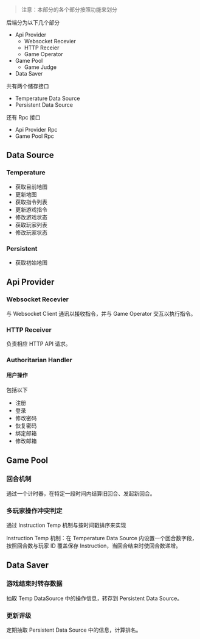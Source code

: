 > 注意：本部分的各个部分按照功能来划分

后端分为以下几个部分
- Api Provider
  - Websocket Recevier
  - HTTP Receier
  - Game Operator
- Game Pool
  - Game Judge
- Data Saver

共有两个储存接口
- Temperature Data Source
- Persistent Data Source

还有 Rpc 接口
- Api Provider Rpc
- Game Pool Rpc

## Data Source
### Temperature
- 获取目前地图
- 更新地图
- 获取指令列表
- 更新游戏指令
- 修改游戏状态
- 获取玩家列表
- 修改玩家状态

### Persistent
- 获取初始地图

## Api Provider

### Websocket Recevier
与 Websocket Client 通讯以接收指令，并与 Game Operator 交互以执行指令。

### HTTP Receiver
负责相应 HTTP API 请求。

### Authoritarian Handler
#### 用户操作
包括以下
- 注册
- 登录
- 修改密码
- 恢复密码
- 绑定邮箱
- 修改邮箱

## Game Pool
### 回合机制
通过一个计时器，在特定一段时间内结算旧回合、发起新回合。

### 多玩家操作冲突判定
通过 Instruction Temp 机制与按时间戳排序来实现

Instruction Temp 机制：在 Temperature Data Source 内设置一个回合数字段，按照回合数与玩家 ID 覆盖保存 Instruction，当回合结束时使回合数递增。

## Data Saver
### 游戏结束时转存数据
抽取 Temp DataSource 中的操作信息，转存到 Persistent Data Source。

### 更新评级
定期抽取 Persistent Data Source 中的信息，计算排名。